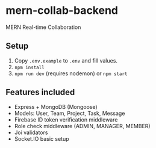# mern-collab-backend
MERN Real-time Collaboration


## Setup
1. Copy `.env.example` to `.env` and fill values.
2. `npm install`
3. `npm run dev` (requires nodemon) or `npm start`

## Features included
- Express + MongoDB (Mongoose)
- Models: User, Team, Project, Task, Message
- Firebase ID token verification middleware
- Role check middleware (ADMIN, MANAGER, MEMBER)
- Joi validators
- Socket.IO basic setup